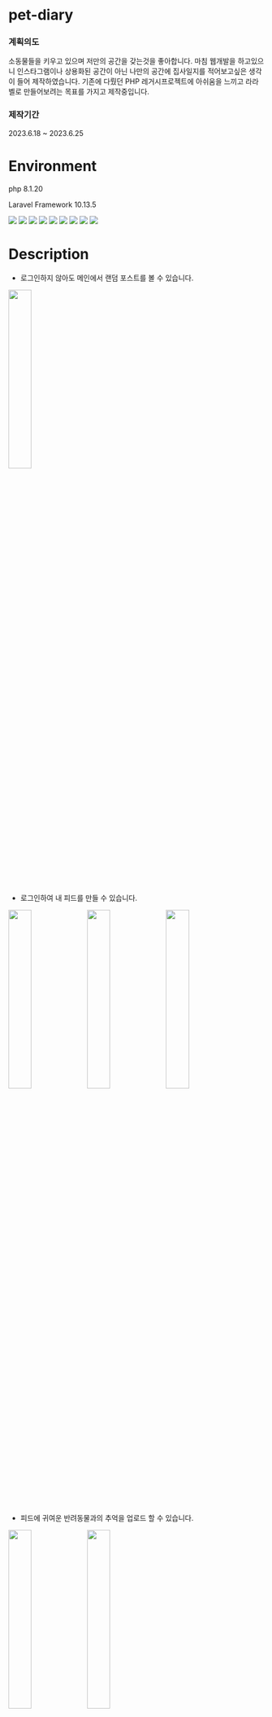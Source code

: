 # pet-diary
### 계획의도
소동물들을 키우고 있으며 저만의 공간을 갖는것을 좋아합니다. 마침 웹개발을 하고있으니 인스타그램이나 상용화된 공간이 아닌 나만의 공간에 집사일지를 적어보고싶은 생각이 들어 제작하였습니다. 기존에 다뤘던 PHP 레거시프로젝트에 아쉬움을 느끼고 라라벨로 만들어보려는 목표를 가지고 제작중입니다.

### 제작기간
2023.6.18 ~ 2023.6.25



# Environment

php 8.1.20

Laravel Framework 10.13.5

<img src="https://img.shields.io/badge/PHP-FFAE1A?style=for-the-badge&logo=php&logoColor=#white"> <img src="https://img.shields.io/badge/laravel-8BC0D0?style=for-the-badge&logo=laravel&logoColor=#white"> <img src="https://img.shields.io/badge/html5-00A98F?style=for-the-badge&logo=html5&logoColor=#white"> <img src="https://img.shields.io/badge/css3-1572B6?style=for-the-badge&logo=css3&logoColor=#white"> <img src="https://img.shields.io/badge/jquery-0769AD?style=for-the-badge&logo=jquery&logoColor=#white"> <img src="https://img.shields.io/badge/mysql-EF2D5E?style=for-the-badge&logo=mysql&logoColor=#white"> <img src="https://img.shields.io/badge/PhpStorm-A100FF?style=for-the-badge&logo=PhpStorm&logoColor=#white"> <img src="https://img.shields.io/badge/composer-885630?style=for-the-badge&logo=composer&logoColor=#white"> <img src="https://img.shields.io/badge/bootstrap-ECD53F?style=for-the-badge&logo=bootstrap&logoColor=#white">





# Description
- 로그인하지 않아도 메인에서 랜덤 포스트를 볼 수 있습니다.

<img src="https://github.com/shbusy/pet-diary/assets/136554514/b87c3f9f-d50f-4fd6-afae-f5faeca20e9c" style="width: 30%; height: auto;">


- 로그인하여 내 피드를 만들 수 있습니다.

<img src="https://github.com/shbusy/pet-diary/assets/136554514/2b11411c-65e7-4731-9db1-0c61dd15d2e2" style="width: 30%; height: auto;">

<img src="https://github.com/shbusy/pet-diary/assets/136554514/b77764b2-1bc4-4f1c-84a8-7f0d35e1ac5f" style="width: 30%; height: auto;">

<img src="https://github.com/shbusy/pet-diary/assets/136554514/4a750cda-051d-4d37-8951-05b5a75245c8" style="width: 30%; height: auto;">



- 피드에 귀여운 반려동물과의 추억을 업로드 할 수 있습니다.

<img src="https://github.com/shbusy/pet-diary/assets/136554514/b3ff58f1-6a63-49ab-a3a0-81c803dae918" style="width: 30%; height: auto;">

<img src="https://github.com/shbusy/pet-diary/assets/136554514/62057a6c-3df2-489f-ab6d-30896f11bdbd" style="width: 30%; height: auto;">



- 다른 사람들의 피드를 구독할 수 있습니다.

<img src="https://github.com/shbusy/pet-diary/assets/136554514/283aaa57-816e-4a6f-a528-1ded67be0263" style="width: 30%; height: auto;">



### 추가예정

- 댓글을 작성할 수 있습니다.


- 피드 새글이 올라올 경우 등록한 email 로 알림을 받을 수 있습니다.


- 소셜로그인을 할 수 있습니다.
